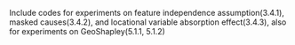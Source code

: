 Include codes for experiments on feature independence assumption(3.4.1), masked causes(3.4.2), and locational variable absorption effect(3.4.3), also for experiments on GeoShapley(5.1.1, 5.1.2)
